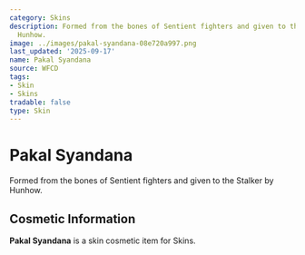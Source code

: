 ```yaml
---
category: Skins
description: Formed from the bones of Sentient fighters and given to the Stalker by
  Hunhow.
image: ../images/pakal-syandana-08e720a997.png
last_updated: '2025-09-17'
name: Pakal Syandana
source: WFCD
tags:
- Skin
- Skins
tradable: false
type: Skin
---
```


# Pakal Syandana

Formed from the bones of Sentient fighters and given to the Stalker by Hunhow.

## Cosmetic Information

**Pakal Syandana** is a skin cosmetic item for Skins.

